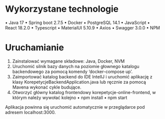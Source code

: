 
# Wykorzystane technologie
•	Java 17 
•	Spring boot 2.7.5
•	Docker
•	PostgreSQL 14.1
•	JavaScript
•	React 18.2.0
•	Typescript
•	MaterialUI 5.10.9
•	Axios
•	Swagger 3.0.0
•	NPM

# Uruchamianie
1. Zainstalować wymagane składowe: Java, Docker, NVM
2. Uruchomić silnik bazy danych na poziomie głownego katalogu backendowego za pomocą komendy ‘docker-compose up’.
3. Zaimportować katalog backend do IDE IntelIJ i uruchomić aplikację z klasy KorepetycjeBackendApplication.java lub ręcznie za pomocą Mavena wykonać cykle budujące.
4. Otworzyć główny katalog frontendowy korepetycje-online-frontend, w którym należy wywołać kolejno
•	npm install
•	npm start

Aplikacja powinna się uruchomić automatycznie w przeglądarce pod adresem localhost:3000.

